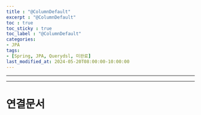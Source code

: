 ```yaml
---
title : "@ColumnDefault"
excerpt : "@ColumnDefault"
toc : true
toc_sticky : true
toc_label : "@ColumnDefault"
categories:
- JPA
tags:
- [Spring, JPA, Querydsl, 미완료]
last_modified_at: 2024-05-20T08:00:00-10:00:00
---
```

  
---
  
---
  
# 연결문서
